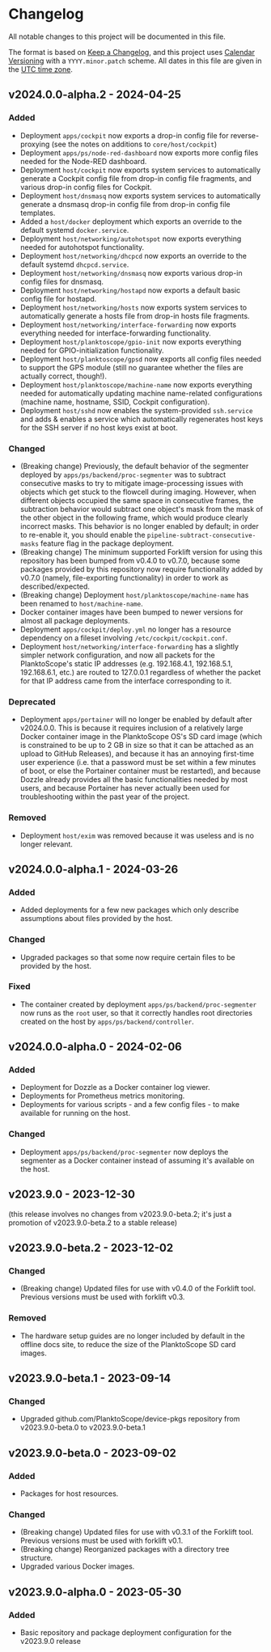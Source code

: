 # Changelog

All notable changes to this project will be documented in this file.

The format is based on [Keep a Changelog](https://keepachangelog.com/en/1.0.0/),
and this project uses [Calendar Versioning](https://calver.org/) with a `YYYY.minor.patch` scheme.
All dates in this file are given in the [UTC time zone](https://en.wikipedia.org/wiki/Coordinated_Universal_Time).

## v2024.0.0-alpha.2 - 2024-04-25

### Added

- Deployment `apps/cockpit` now exports a drop-in config file for reverse-proxying (see the notes on additions to `core/host/cockpit`)
- Deployment `apps/ps/node-red-dashboard` now exports more config files needed for the Node-RED dashboard.
- Deployment `host/cockpit` now exports system services to automatically generate a Cockpit config file from drop-in config file fragments, and various drop-in config files for Cockpit.
- Deployment `host/dnsmasq` now exports system services to automatically generate a dnsmasq drop-in config file from drop-in config file templates.
- Added a `host/docker` deployment which exports an override to the default systemd `docker.service`.
- Deployment `host/networking/autohotspot` now exports everything needed for autohotspot functionality.
- Deployment `host/networking/dhcpcd` now exports an override to the default systemd `dhcpcd.service`.
- Deployment `host/networking/dnsmasq` now exports various drop-in config files for dnsmasq.
- Deployment `host/networking/hostapd` now exports a default basic config file for hostapd.
- Deployment `host/networking/hosts` now exports system services to automatically generate a hosts file from drop-in hosts file fragments.
- Deployment `host/networking/interface-forwarding` now exports everything needed for interface-forwarding functionality.
- Deployment `host/planktoscope/gpio-init` now exports everything needed for GPIO-initialization functionality.
- Deployment `host/planktoscope/gpsd` now exports all config files needed to support the GPS module (still no guarantee whether the files are actually correct, though!).
- Deployment `host/planktoscope/machine-name` now exports everything needed for automatically updating machine name-related configurations (machine name, hostname, SSID, Cockpit configuration).
- Deployment `host/sshd` now enables the system-provided `ssh.service` and adds & enables a service which automatically regenerates host keys for the SSH server if no host keys exist at boot.

### Changed

- (Breaking change) Previously, the default behavior of the segmenter deployed by `apps/ps/backend/proc-segmenter` was to subtract consecutive masks to try to mitigate image-processing issues with objects which get stuck to the flowcell during imaging. However, when different objects occupied the same space in consecutive frames, the subtraction behavior would subtract one object's mask from the mask of the other object in the following frame, which would produce clearly incorrect masks. This behavior is no longer enabled by default; in order to re-enable it, you should enable the `pipeline-subtract-consecutive-masks` feature flag in the package deployment.
- (Breaking change) The minimum supported Forklift version for using this repository has been bumped from v0.4.0 to v0.7.0, because some packages provided by this repository now require functionality added by v0.7.0 (namely, file-exporting functionality) in order to work as described/expected.
- (Breaking change) Deployment `host/planktoscope/machine-name` has been renamed to `host/machine-name`.
- Docker container images have been bumped to newer versions for almost all package deployments.
- Deployment `apps/cockpit/deploy.yml` no longer has a resource dependency on a fileset involving `/etc/cockpit/cockpit.conf`.
- Deployment `host/networking/interface-forwarding` has a slightly simpler network configuration, and now all packets for the PlanktoScope's static IP addresses (e.g. 192.168.4.1, 192.168.5.1, 192.168.6.1, etc.) are routed to 127.0.0.1 regardless of whether the packet for that IP address came from the interface corresponding to it.

### Deprecated

- Deployment `apps/portainer` will no longer be enabled by default after v2024.0.0. This is because it requires inclusion of a relatively large Docker container image in the PlanktoScope OS's SD card image (which is constrained to be up to 2 GB in size so that it can be attached as an upload to GitHub Releases), and because it has an annoying first-time user experience (i.e. that a password must be set within a few minutes of boot, or else the Portainer container must be restarted), and because Dozzle already provides all the basic functionalities needed by most users, and because Portainer has never actually been used for troubleshooting within the past year of the project.

### Removed

- Deployment `host/exim` was removed because it was useless and is no longer relevant.

## v2024.0.0-alpha.1 - 2024-03-26

### Added

- Added deployments for a few new packages which only describe assumptions about files provided by the host.

### Changed

- Upgraded packages so that some now require certain files to be provided by the host.

### Fixed

- The container created by deployment `apps/ps/backend/proc-segmenter` now runs as the `root` user, so that it correctly handles root directories created on the host by `apps/ps/backend/controller`.

## v2024.0.0-alpha.0 - 2024-02-06

### Added

- Deployment for Dozzle as a Docker container log viewer.
- Deployments for Prometheus metrics monitoring.
- Deployments for various scripts - and a few config files - to make available for running on the host.

### Changed

- Deployment `apps/ps/backend/proc-segmenter` now deploys the segmenter as a Docker container instead of assuming it's available on the host.

## v2023.9.0 - 2023-12-30

(this release involves no changes from v2023.9.0-beta.2; it's just a promotion of v2023.9.0-beta.2 to a stable release)

## v2023.9.0-beta.2 - 2023-12-02

### Changed

- (Breaking change) Updated files for use with v0.4.0 of the Forklift tool. Previous versions must be used with forklift v0.3.

### Removed

- The hardware setup guides are no longer included by default in the offline docs site, to reduce the size of the PlanktoScope SD card images.

## v2023.9.0-beta.1 - 2023-09-14

### Changed

- Upgraded github.com/PlanktoScope/device-pkgs repository from v2023.9.0-beta.0 to v2023.9.0-beta.1

## v2023.9.0-beta.0 - 2023-09-02

### Added

- Packages for host resources.

### Changed

- (Breaking change) Updated files for use with v0.3.1 of the Forklift tool. Previous versions must be used with forklift v0.1.
- (Breaking change) Reorganized packages with a directory tree structure.
- Upgraded various Docker images.

## v2023.9.0-alpha.0 - 2023-05-30

### Added

- Basic repository and package deployment configuration for the v2023.9.0 release
